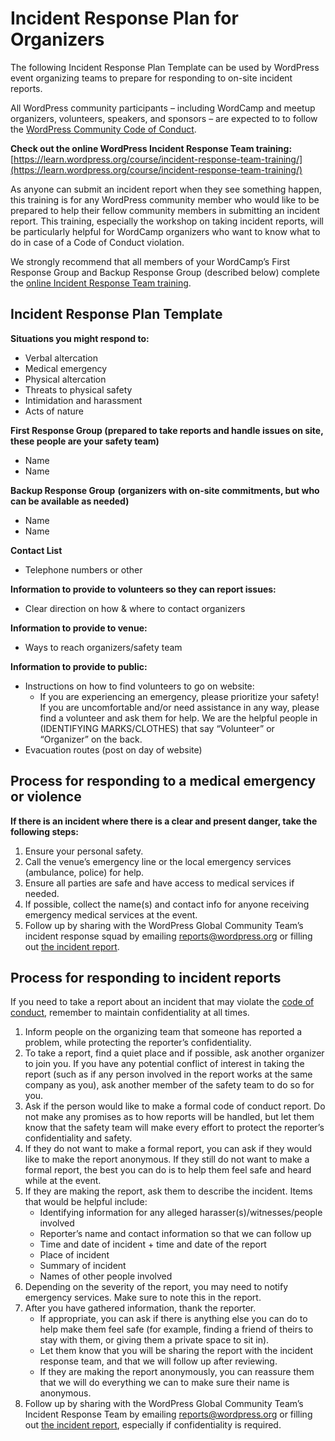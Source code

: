 # Incident Response Plan for Organizers

The following Incident Response Plan Template can be used by WordPress event organizing teams to prepare for responding to on-site incident reports.

All WordPress community participants – including WordCamp and meetup organizers, volunteers, speakers, and sponsors – are expected to to follow the [WordPress Community Code of Conduct](https://make.wordpress.org/handbook/community-code-of-conduct/).

**Check out the online WordPress Incident Response Team training:** [https://learn.wordpress.org/course/incident-response-team-training/](https://learn.wordpress.org/course/incident-response-team-training/)

As anyone can submit an incident report when they see something happen, this training is for any WordPress community member who would like to be prepared to help their fellow community members in submitting an incident report. This training, especially the workshop on taking incident reports, will be particularly helpful for WordCamp organizers who want to know what to do in case of a Code of Conduct violation.

We strongly recommend that all members of your WordCamp’s First Response Group and Backup Response Group (described below) complete the [online Incident Response Team training](https://learn.wordpress.org/course/incident-response-team-tra).

## Incident Response Plan Template

**Situations you might respond to:**

*   Verbal altercation
*   Medical emergency
*   Physical altercation
*   Threats to physical safety
*   Intimidation and harassment
*   Acts of nature

**First Response Group (prepared to take reports and handle issues on site, these people are your safety team)**

*   Name
*   Name

**Backup Response Group** **(organizers with on-site commitments, but who can be available as needed)**

*   Name
*   Name

**Contact List**

*   Telephone numbers or other

**Information to provide to volunteers so they can report issues:**

*   Clear direction on how & where to contact organizers

**Information to provide to venue:**

*   Ways to reach organizers/safety team

**Information to provide to public:**

*   Instructions on how to find volunteers to go on website:
    *   If you are experiencing an emergency, please prioritize your safety! If you are uncomfortable and/or need assistance in any way, please find a volunteer and ask them for help. We are the helpful people in (IDENTIFYING MARKS/CLOTHES) that say “Volunteer” or “Organizer” on the back. 
*   Evacuation routes (post on day of website)

## Process for responding to a medical emergency or violence

**If there is an incident where there is a clear and present danger, take the following steps:** 

1.  Ensure your personal safety.
2.  Call the venue’s emergency line or the local emergency services (ambulance, police) for help.
3.  Ensure all parties are safe and have access to medical services if needed.
4.  If possible, collect the name(s) and contact info for anyone receiving emergency medical services at the event.
5.  Follow up by sharing with the WordPress Global Community Team’s incident response squad by emailing [reports@wordpress.org](mailto:reports@wordpress.org) or filling out [the incident report](https://central.wordcamp.org/incident-report/).

## Process for responding to incident reports

If you need to take a report about an incident that may violate the [code of conduct](https://make.wordpress.org/handbook/community-code-of-conduct/), remember to maintain confidentiality at all times.

1.  Inform people on the organizing team that someone has reported a problem, while protecting the reporter’s confidentiality. 
2.  To take a report, find a quiet place and if possible, ask another organizer to join you. If you have any potential conflict of interest in taking the report (such as if any person involved in the report works at the same company as you), ask another member of the safety team to do so for you. 
3.  Ask if the person would like to make a formal code of conduct report. Do not make any promises as to how reports will be handled, but let them know that the safety team will make every effort to protect the reporter’s confidentiality and safety.
4.  If they do not want to make a formal report, you can ask if they would like to make the report anonymous. If they still do not want to make a formal report, the best you can do is to help them feel safe and heard while at the event.
5.  If they are making the report, ask them to describe the incident. Items that would be helpful include:
    *   Identifying information for any alleged harasser(s)/witnesses/people involved
    *   Reporter’s name and contact information so that we can follow up
    *   Time and date of incident + time and date of the report
    *   Place of incident
    *   Summary of incident
    *   Names of other people involved
6.  Depending on the severity of the report, you may need to notify emergency services. Make sure to note this in the report.
7.  After you have gathered information, thank the reporter.
    *   If appropriate, you can ask if there is anything else you can do to help make them feel safe (for example, finding a friend of theirs to stay with them, or giving them a private space to sit in). 
    *   Let them know that you will be sharing the report with the incident response team, and that we will follow up after reviewing. 
    *   If they are making the report anonymously, you can reassure them that we will do everything we can to make sure their name is anonymous. 
8.  Follow up by sharing with the WordPress Global Community Team’s Incident Response Team by emailing [reports@wordpress.org](reports@wordpress.org) or filling out [the incident report](https://central.wordcamp.org/incident-report/), especially if confidentiality is required.

<!--
*   [To-do](# "To-do")
-->
